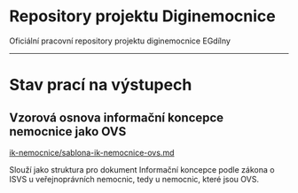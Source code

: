 # Repository projektu Diginemocnice

Oficiální pracovní repository projektu diginemocnice EGdílny

----------
# Stav prací na výstupech

## Vzorová osnova informační koncepce nemocnice jako OVS

[ik-nemocnice/sablona-ik-nemocnice-ovs.md](ik-nemocnice/sablona-ik-nemocnice-ovs.md)

Slouží jako  struktura pro dokument Informační koncepce podle zákona o ISVS u veřejnoprávních nemocnic, tedy u nemocnic, které jsou OVS.
